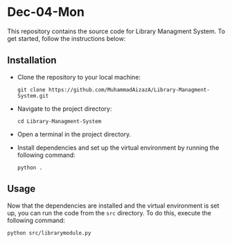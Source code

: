 # **Dec-04-Mon**

This repository contains the source code for Library Managment System. To get started, follow the instructions below:

## Installation

* Clone the repository to your local machine:

  ```
  git clone https://github.com/MuhammadAizazA/Library-Managment-System.git
  ```
* Navigate to the project directory:

  ```
  cd Library-Managment-System
  ```
* Open a terminal in the project directory.
* Install dependencies and set up the virtual environment by running the following command:

  ```
  python .
  ```

## Usage

Now that the dependencies are installed and the virtual environment is set up, you can run the code from the `src` directory. To do this, execute the following command:

```
python src/librarymodule.py
```
